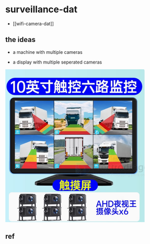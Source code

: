 
# surveillance-dat

- [[wifi-camera-dat]]


## the ideas 

- a machine with multiple cameras 

- a display with multiple seperated cameras 

![](2025-05-21-12-49-34.png)



## ref 


